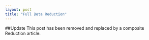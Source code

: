 ```yaml
---
layout: post
title: "Full Beta Reduction"
---
```


##Update
This post has been removed and replaced by a composite Reduction article.
